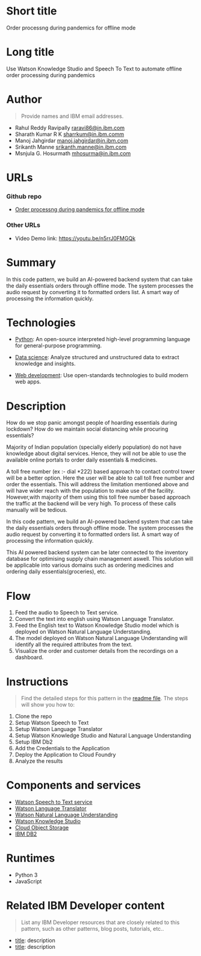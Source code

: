 # Short title

Order processng during pandemics for offline mode

# Long title

Use Watson Knowledge Studio and Speech To Text to automate offline order processing during pandemics

# Author

> Provide names and IBM email addresses.

* Rahul Reddy Ravipally <raravi86@in.ibm.com>
* Sharath Kumar R K  <sharrkum@in.ibm.comm>
* Manoj Jahgirdar  <manoj.jahgirdar@in.ibm.com>
* Srikanth Manne  <srikanth.manne@in.ibm.com>
* Msnjula G. Hosurmath  <mhosurma@in.ibm.com>

# URLs

### Github repo

* [Order processng during pandemics for offline mode](https://github.com/IBM/offline_order_processing_during_pandemics)

### Other URLs

* Video Demo link: https://youtu.be/n5rrJ0FMGQk

# Summary

In this code pattern, we build an AI-powered backend system that can take the daily essentials orders through offline mode. The system processes the audio request by converting it to formatted orders list. A smart way of processing the information quickly.

# Technologies

* [Python](https://developer.ibm.com/technologies/python/): An open-source interpreted high-level programming language for general-purpose programming.

* [Data science](https://developer.ibm.com/technologies/data-science/): Analyze structured and unstructured data to extract knowledge and insights.

* [Web development](https://developer.ibm.com/technologies/web-development/): Use open-standards technologies to build modern web apps.

# Description

How do we stop panic amongst people of hoarding essentials during lockdown? How do we maintain social distancing while procuring essentials?

Majority of Indian population (specially elderly population) do not have knowledge about digital services. Hence, they will not be able to use the available online portals to order daily essentials & medicines.

A toll free number (ex :- dial *222) based approach to contact control tower will be a better option. Here the user will be able to call toll free number and order the essentials. This will address the limitation mentioned above and will have wider reach with the population to make use of the facility. However,with majority of them using this toll free number based approach the traffic at the backend will be very high. To process of these calls manually will be tedious.

In this code pattern, we build an AI-powered backend system that can take the daily essentials orders through offline mode. The system processes the audio request by converting it to formatted orders list. A smart way of processing the information quickly.

This AI powered backend system can be later connected to the inventory database for optimising supply chain management aswell. This solution will be applicable into various domains such as ordering medicines and ordering daily essentials(groceries), etc.

# Flow

1. Feed the audio to Speech to Text service.
2. Convert the text into english using Watson Language Translator.
3. Feed the English text to Watson Knowledge Studio model which is deployed on Watson Natural Language Understanding.
4. The model deployed on Watson Natural Language Understanding will identify all the required attributes from the text.
5. Visualize the order and customer details from the recordings on a dashboard.

# Instructions

> Find the detailed steps for this pattern in the [readme file](https://github.com/IBM/offline_order_processing_during_pandemics/blob/master/README.md). The steps will show you how to:

1. Clone the repo
2. Setup Watson Speech to Text
3. Setup Watson Language Translator
4. Setup Watson Knowledge Studio and Natural Language Understanding
5. Setup IBM Db2
6. Add the Credentials to the Application
7. Deploy the Application to Cloud Foundry
8. Analyze the results

# Components and services

* [Watson Speech to Text service](https://cloud.ibm.com/catalog/services/speech-to-text)
* [Watson Language Translator](https://cloud.ibm.com/catalog/services/language-translator)
* [Watson Natural Language Understanding](https://cloud.ibm.com/catalog/services/natural-language-understanding)
* [Watson Knowledge Studio](https://cloud.ibm.com/catalog/services/knowledge-studio)
* [Cloud Object Storage](https://cloud.ibm.com/catalog/services/cloud-object-storage)
* [IBM DB2](https://cloud.ibm.com/catalog/services/db2)

# Runtimes

* Python 3
* JavaScript

# Related IBM Developer content

> List any IBM Developer resources that are closely related to this pattern, such as other patterns, blog posts, tutorials, etc..

* [title](url): description
* [title](url): description
